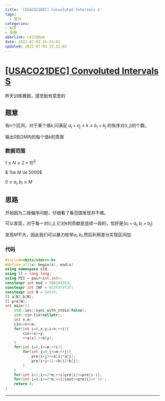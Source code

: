 ```yaml
---
title: '[USACO21DEC] Convoluted Intervals S'
tags:
  - 差分
categories: 
- ACM
- 杂题
abbrlink: c42198e8
date: 2022-07-03 15:33:02
updated: 2022-07-03 15:33:02
---
```


<!-- more -->


# [[USACO21DEC]  Convoluted Intervals S](https://www.luogu.com.cn/problem/P7992)

昨天训练赛题，感觉挺有意思的

## 题意

有$n$个区间，对于某个值$k$,问满足 $a_i+a_j\le k\le b_i+b_j$ 的有序对$(i,j)$的个数。

输出$0$到$2M$内的每个值$k$的答案

### 数据范围

$1\le N \le 2 \times 10^5$

$ 1\le M \le 5000$

$0\le a_i,b_i \le M$

## 思路

开始因为二维偏序问题，仔细看了看范围发现并不难。

可以发现，对于每一对$(i,j)$,它对$k$的贡献是连续一段的，恰好是$[a_i+a_j,b_i+b_j]$

发现$M$不大，因此我们可以暴力枚举$a_i,b_i$,然后利用差分实现区间加

### 代码

``` cpp
#include<bits/stdc++.h>
#define all(x) begin(x), end(x)
using namespace std;
using ll = long long;
using PII = pair<int,int>;
constexpr int mod = 998244353;
constexpr int INF = 0x3f3f3f3f;
constexpr int N = 1e5+5;
ll a[N],b[N];
ll pre[N];
int main(){
    std::ios::sync_with_stdio(false);
    std::cin.tie(nullptr);
    int n,m;
    cin>>n>>m;
    for(int i=0,x,y;i<n;++i){
        cin>>x>>y;
        ++a[x],++b[y];
    }
    for(int i=0;i<=m;++i){
        for(int j=0;j<=m;++j){
            pre[i+j]+=a[i]*a[j];
            pre[i+j+1]-=b[i]*b[j];
        }
    }
    for(int i=1;i<=2*m;++i)pre[i]+=pre[i-1];
    for(int i=0;i<=2*m;++i)cout<<pre[i]<<'\n';
    return 0;
}
```

---
<!-- Q.E.D. -->
